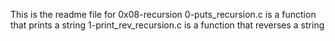 This is the readme file for 0x08-recursion
0-puts_recursion.c is a function that prints a string
1-print_rev_recursion.c is a function that reverses a string
